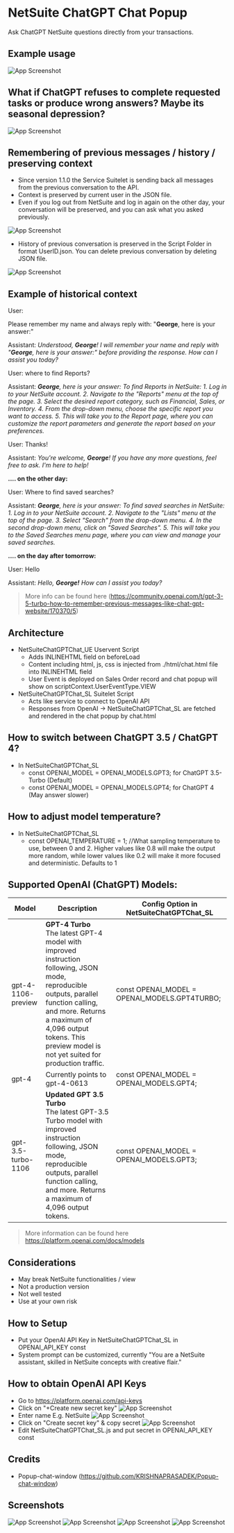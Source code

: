 # NetSuite ChatGPT Chat Popup
Ask ChatGPT NetSuite questions directly from your transactions.

## Example usage
![App Screenshot](screenshots/screenshot8.gif)

## What if ChatGPT refuses to complete requested tasks or produce wrong answers? Maybe its seasonal depression?
![App Screenshot](screenshots/screenshot9.jpg)

## Remembering of previous messages / history / preserving context 
- Since version 1.1.0 the Service Suitelet is sending back all messages from the previous conversation to the API.
- Context is preserved by current user in the JSON file.
- Even if you log out from NetSuite and log in again on the other day, your conversation will be preserved, and you can ask what you asked previously.
  
![App Screenshot](screenshots/screenshot10.png)
- History of previous conversation is preserved in the Script Folder in format UserID.json. You can delete previous conversation by deleting JSON file.

![App Screenshot](screenshots/screenshot11.png)

## Example of historical context
User:

Please remember my name and always reply with: "**George**, here is your answer:"

Assistant:
_Understood, **George**! I will remember your name and reply with "**George**, here is your answer:" before providing the response. How can I assist you today?_

User:
where to find Reports?

Assistant:
_**George**, here is your answer: To find Reports in NetSuite: 1. Log in to your NetSuite account. 2. Navigate to the "Reports" menu at the top of the page. 3. Select the desired report category, such as Financial, Sales, or Inventory. 4. From the drop-down menu, choose the specific report you want to access. 5. This will take you to the Report page, where you can customize the report parameters and generate the report based on your preferences._

User: Thanks!

Assistant:
_You're welcome, **George**! If you have any more questions, feel free to ask. I'm here to help!_

**.... on the other day:**

User: 
Where to find saved searches?

Assistant:
_**George**, here is your answer: To find saved searches in NetSuite: 1. Log in to your NetSuite account. 2. Navigate to the "Lists" menu at the top of the page. 3. Select "Search" from the drop-down menu. 4. In the second drop-down menu, click on "Saved Searches". 5. This will take you to the Saved Searches menu page, where you can view and manage your saved searches._

**.... on the day after tomorrow:**

User: Hello

Assistant:
_Hello, **George!** How can I assist you today?_
> More info can be found here (https://community.openai.com/t/gpt-3-5-turbo-how-to-remember-previous-messages-like-chat-gpt-website/170370/5)

## Architecture
- NetSuiteChatGPTChat_UE Uservent Script
  - Adds INLINEHTML field on beforeLoad
  - Content including html, js, css is injected from ./html/chat.html file into INLINEHTML field
  - User Event is deployed on Sales Order record and chat popup will show on scriptContext.UserEventType.VIEW
- NetSuiteChatGPTChat_SL Suitelet Script
  - Acts like service to connect to OpenAI API
  - Responses from OpenAI -> NetSuiteChatGPTChat_SL are fetched and rendered in the chat popup by chat.html

## How to switch between ChatGPT 3.5 / ChatGPT 4?
- In NetSuiteChatGPTChat_SL
  - const OPENAI_MODEL = OPENAI_MODELS.GPT3; for ChatGPT 3.5-Turbo (Default)
  - const OPENAI_MODEL = OPENAI_MODELS.GPT4; for ChatGPT 4 (May answer slower)

## How to adjust model temperature?
- In NetSuiteChatGPTChat_SL
  - const OPENAI_TEMPERATURE = 1; //What sampling temperature to use, between 0 and 2. Higher values like 0.8 will make the output more random, while lower values like 0.2 will make it more focused and deterministic. Defaults to 1

## Supported OpenAI (ChatGPT) Models:
 Model              | Description                                                                                                                                                                                                                                                  | Config Option in NetSuiteChatGPTChat_SL                             |
|--------------------|--------------------------------------------------------------------------------------------------------------------------------------------------------------------------------------------------------------------------------------------------------------|-----------------------------------------------|
| gpt-4-1106-preview | **GPT-4 Turbo**<br/>The latest GPT-4 model with improved instruction following, JSON mode, reproducible outputs, parallel function calling, and more. Returns a maximum of 4,096 output tokens. This preview model is not yet suited for production traffic. | const OPENAI_MODEL = OPENAI_MODELS.GPT4TURBO; |
| gpt-4      | Currently points to gpt-4-0613                                                                                                                                                                                                                                          | const OPENAI_MODEL = OPENAI_MODELS.GPT4;      |
| gpt-3.5-turbo-1106 | **Updated GPT 3.5 Turbo**<br/>The latest GPT-3.5 Turbo model with improved instruction following, JSON mode, reproducible outputs, parallel function calling, and more. Returns a maximum of 4,096 output tokens.| const OPENAI_MODEL = OPENAI_MODELS.GPT3;      
> More information can be found here https://platform.openai.com/docs/models

## Considerations
- May break NetSuite functionalities / view
- Not a production version
- Not well tested
- Use at your own risk

## How to Setup
- Put your OpenAI API Key in NetSuiteChatGPTChat_SL in OPENAI_API_KEY const
- System prompt can be customized, currently "You are a NetSuite assistant, skilled in NetSuite concepts with creative flair."

## How to obtain OpenAI API Keys
- Go to https://platform.openai.com/api-keys
- Click on "+Create new secret key"
![App Screenshot](screenshots/screenshot5.png)
- Enter name E.g. NetSuite
![App Screenshot](screenshots/screenshot6.png)
- Click on "Create secret key" & copy secret
![App Screenshot](screenshots/screenshot7.png)
- Edit NetSuiteChatGPTChat_SL.js and put secret in OPENAI_API_KEY const

## Credits
- Popup-chat-window (https://github.com/KRISHNAPRASADEK/Popup-chat-window)

## Screenshots
![App Screenshot](screenshots/screenshot4.png)
![App Screenshot](screenshots/screenshot1.png)
![App Screenshot](screenshots/screenshot3.png)
![App Screenshot](screenshots/screenshot2.png)
